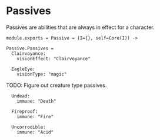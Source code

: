 Passives
========

Passives are abilities that are always in effect for a character.

    module.exports = Passive = (I={}, self=Core(I)) ->

    Passive.Passives =
      Clairvoyance:
        visionEffect: "Clairvoyance"

      EagleEye:
        visionType: "magic"

TODO: Figure out creature type passives.

      Undead:
        immune: "Death"

      Fireproof:
        immune: "Fire"

      Uncorrodible:
        immune: "Acid"
